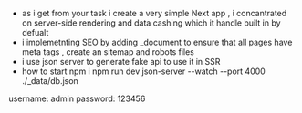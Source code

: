 * as i get from your task i create a very simple Next app , i concantrated on server-side rendering and data cashing which it handle built in by defualt
* i implemetnting SEO by adding _document to ensure that all pages have meta tags , create an sitemap and robots files
* i use json server to generate fake api to use it in SSR
* how to start
npm i
npm run dev
json-server --watch --port 4000 ./_data/db.json

username: admin
password: 123456
